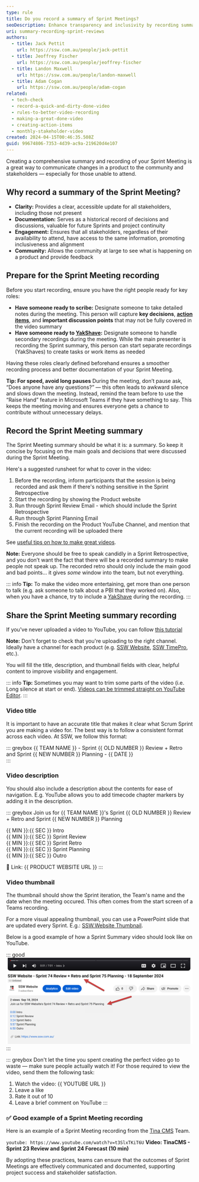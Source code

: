 ```yaml
---
type: rule
title: Do you record a summary of Sprint Meetings?
seoDescription: Enhance transparency and inclusivity by recording summaries of Sprint Reviews, providing stakeholders with clear updates and fostering community engagement.
uri: summary-recording-sprint-reviews
authors:
  - title: Jack Pettit
    url: https://ssw.com.au/people/jack-pettit
  - title: Jeoffrey Fischer
    url: https://ssw.com.au/people/jeoffrey-fischer
  - title: Landon Maxwell
    url: https://ssw.com.au/people/landon-maxwell
  - title: Adam Cogan
    url: https://ssw.com.au/people/adam-cogan
related:
  - tech-check
  - record-a-quick-and-dirty-done-video
  - rules-to-better-video-recording
  - making-a-great-done-video
  - creating-action-items
  - monthly-stakeholder-video
created: 2024-04-15T00:46:35.508Z
guid: 99674806-7353-4d39-ac9a-219620d4e107
---
```


Creating a comprehensive summary and recording of your Sprint Meeting is a great way to communicate changes in a product to the community and stakeholders — especially for those unable to attend.

<!--endintro-->

## Why record a summary of the Sprint Meeting?

* **Clarity:** Provides a clear, accessible update for all stakeholders, including those not present
* **Documentation:** Serves as a historical record of decisions and discussions, valuable for future Sprints and project continuity
* **Engagement:** Ensures that all stakeholders, regardless of their availability to attend, have access to the same information, promoting inclusiveness and alignment
* **Community:** Allows the community at large to see what is happening on a product and provide feedback

## Prepare for the Sprint Meeting recording

Before you start recording, ensure you have the right people ready for key roles:

* **Have someone ready to scribe:** Designate someone to take detailed notes during the meeting. This person will capture **key decisions**, **[action items](/creating-action-items)**, and **important discussion points** that may not be fully covered in the video summary
* **Have someone ready to [YakShave](https://yakshaver.ai):** Designate someone to handle secondary recordings during the meeting. While the main presenter is recording the Sprint summary, this person can start separate recordings (YakShaves) to create tasks or work items as needed

Having these roles clearly defined beforehand ensures a smoother recording process and better documentation of your Sprint Meeting.

**Tip: For speed, avoid long pauses**
During the meeting, don’t pause ask, “Does anyone have any questions?” — this often leads to awkward silence and slows down the meeting.
Instead, remind the team before to use the “Raise Hand” feature in Microsoft Teams if they have something to say.
This keeps the meeting moving and ensures everyone gets a chance to contribute without unnecessary delays.

## Record the Sprint Meeting summary

The Sprint Meeting summary should be what it is: a summary. So keep it concise by focusing on the main goals and decisions that were discussed during the Sprint Meeting.

Here's a suggested runsheet for what to cover in the video:

1. Before the recording, inform participants that the session is being recorded and ask them if there's nothing sensitive in the Sprint Retrospective
2. Start the recording by showing the Product website
3. Run through Sprint Review Email - which should include the Sprint Retrospective
4. Run through Sprint Planning Email
5. Finish the recording on the Product YouTube Channel, and mention that the current recording will be uploaded there

See [useful tips on how to make great videos](/making-a-great-done-video).

**Note:** Everyone should be free to speak candidly in a Sprint Retrospective, and you don’t want the fact that there will be a recorded summary to make people not speak up. The recorded retro should only include the main good and bad points... it gives *some* window into the team, but not everything.

::: info
**Tip:** To make the video more entertaining, get more than one person to talk (e.g. ask someone to talk about a PBI that they worked on). Also, when you have a chance, try to include a [YakShave](https://yakshaver.ai) during the recording.
:::

## Share the Sprint Meeting summary recording

If you've never uploaded a video to YouTube, you can follow [this tutorial](https://support.google.com/youtube/answer/57407?sjid=14705773004983041204-AP)

**Note:** Don't forget to check that you're uploading to the right channel. Ideally have a channel for each product (e.g. [SSW Website](https://www.youtube.com/channel/UCi7s9fJp6RlvHCMK2hATK7g), [SSW TimePro](https://www.youtube.com/channel/UCKf-M2C0b3_ca4kwzmvmERg), etc.).

You will fill the title, description, and thumbnail fields with clear, helpful content to improve visibility and engagement.

::: info
**Tip:** Sometimes you may want to trim some parts of the video (i.e. Long silence at start or end). [Videos can be trimmed straight on YouTube Editor](https://support.google.com/youtube/answer/9057455?hl=en).
:::

### Video title

It is important to have an accurate title that makes it clear what Scrum Sprint you are making a video for. The best way is to follow a consistent format across each video.
At SSW, we follow this format:

::: greybox
{{ TEAM NAME }} - Sprint {{ OLD NUMBER }} Review + Retro and Sprint {{ NEW NUMBER }} Planning - {{ DATE }}  
:::

### Video description

You should also include a description about the contents for ease of navigation. E.g. YouTube allows you to add timecode chapter markers by adding it in the description.

::: greybox
Join us for {{ TEAM NAME }}'s Sprint {{ OLD NUMBER }} Review + Retro and Sprint {{ NEW NUMBER }} Planning

{{ MIN }}:{{ SEC }} Intro  
{{ MIN }}:{{ SEC }} Sprint Review  
{{ MIN }}:{{ SEC }} Sprint Retro  
{{ MIN }}:{{ SEC }} Sprint Planning  
{{ MIN }}:{{ SEC }} Outro  

🔗 Link: {{ PRODUCT WEBSITE URL }}
:::

### Video thumbnail

The thumbnail should show the Sprint iteration, the Team's name and the date when the meeting occured. This often comes from the start screen of a Teams recording.

For a more visual appealing thumbnail, you can use a PowerPoint slide that are updated every Sprint. E.g.: [SSW.Website Thumbnail](https://sswcom.sharepoint.com/:p:/s/SSWWebsitev3/EXK91BgLmO9DnT9np2HabPoBm5vQiKfggtG3DqtDw-aQHA?e=Im08L9).

Below is a good example of how a Sprint Summary video should look like on YouTube.

::: good
![Figure: Good example – The video contains a great title, description and thumbnail](good-example-video-title-description.png)
:::

::: greybox
Don't let the time you spent creating the perfect video go to waste — make sure people actually watch it! For those required to view the video, send them the following task:

  1. Watch the video: {{ YOUTUBE URL }}
  2. Leave a like
  3. Rate it out of 10
  4. Leave a brief comment on YouTube
:::

### ✅ Good example of a Sprint Meeting recording

Here is an example of a Sprint Meeting recording from the [Tina CMS](https://tina.io/) Team.

`youtube: https://www.youtube.com/watch?v=t3SlxTKiT6U`
**Video: TinaCMS - Sprint 23 Review and Sprint 24 Forecast (10 min)**

By adopting these practices, teams can ensure that the outcomes of Sprint Meetings are effectively communicated and documented, supporting project success and stakeholder satisfaction.
